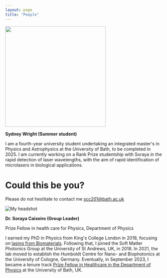 ```yaml
---
layout: page
title: "People"
---
```


<img src="https://sorayacaixeiro.github.io/images/sydney2024.jpeg" width="320" height="320">

**Sydney Wright (Summer student)**

I am a fourth-year university student undertaking an integrated master's in Physics and Astrophysics at the University of Bath, to be completed in 2025. I am currently working on a Rank Prize studentship with Soraya in the rapid detection of laser wavelengths, with the aim of rapid identification of microlasers in biological applications. 


# Could this be you?
Please do not hestitate to contact me [scc201@bath.ac.uk](mailto:scc201@bath.ac.uk)


![My headshot](https://sorayacaixeiro.github.io/images/headshot.png)

**Dr. Soraya Caixeiro (Group Leader)**

Prize Fellow in health care for Physics, Department of Physics

I earned my PhD in Physics from King's College London in 2018, focusing on [lasing from Biomaterials](https://kclpure.kcl.ac.uk/ws/portalfiles/portal/125711631/2018_Caixeiro_Soraya_Carlos_1011922_ethesis.pdf). 
Following that, I joined the Soft Matter Photonics Group at the University of St Andrews, UK, in 2018. 
In 2021, the lab moved to establish the Humboldt Centre for Nano- and Biophotonics at the University of Cologne, Germany. 
Eventually, in September 2023, I became a tenure track [Prize Fellow in Healthcare in the Department of Physics](https://researchportal.bath.ac.uk/en/persons/soraya-caixeiro) at the University of Bath, UK.




